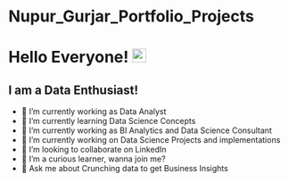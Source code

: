 # Nupur_Gurjar_Portfolio_Projects
# Hello Everyone! <img src="https://media.giphy.com/media/hvRJCLFzcasrR4ia7z/giphy.gif" width="25px">
## I am a Data Enthusiast!
- 🔭 I’m currently working as Data Analyst
- 🌱 I’m currently learning Data Science Concepts
- 🔭 I’m currently working as BI Analytics and Data Science Consultant 
- 🌱 I’m currently working on Data Science Projects and implementations
- 👯 I’m looking to collaborate on LinkedIn
- 🤔 I’m a curious learner, wanna join me?
- 💬 Ask me about Crunching data to get Business Insights
